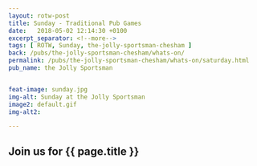 ```yaml
---
layout: rotw-post
title: Sunday - Traditional Pub Games
date:   2018-05-02 12:14:30 +0100
excerpt_separator: <!--more-->
tags: [ ROTW, Sunday, the-jolly-sportsman-chesham ]
back: /pubs/the-jolly-sportsman-chesham/whats-on/
permalink: /pubs/the-jolly-sportsman-chesham/whats-on/saturday.html
pub_name: the Jolly Sportsman


feat-image: sunday.jpg
img-alt: Sunday at the Jolly Sportsman
image2: default.gif
img-alt2:

---
```


<h2>Join us for {{ page.title }}</h2>



